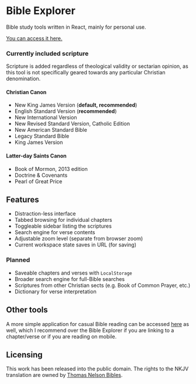 # Bible Explorer

Bible study tools written in React, mainly for personal use.

[You can access it here.](https://bible-explorer.louka.sh)

### Currently included scripture

Scripture is added regardless of theological validity or sectarian opinion, as this tool is not specifically geared towards any particular Christian denomination.

#### Christian Canon

- New King James Version (**default, recommended**)
- English Standard Version (**recommended**)
- New International Version
- New Revised Standard Version, Catholic Edition
- New American Standard Bible
- Legacy Standard Bible
- King James Version

#### Latter-day Saints Canon

- Book of Mormon, 2013 edition
- Doctrine & Covenants
- Pearl of Great Price

## Features

- Distraction-less interface
- Tabbed browsing for individual chapters
- Toggleable sidebar listing the scriptures
- Search engine for verse contents
- Adjustable zoom level (separate from browser zoom)
- Current workspace state saves in URL (for saving)

### Planned

- Saveable chapters and verses with `LocalStorage`
- Broader search engine for full-Bible searches
- Scriptures from other Christian sects (e.g. Book of Common Prayer, etc.)
- Dictionary for verse interpretation

## Other tools

A more simple application for casual Bible reading can be accessed [here](https://bible.louka.sh) as well, which I recommend over the Bible Explorer if you are linking to a chapter/verse or if you are reading on mobile.

## Licensing

This work has been released into the public domain. The rights to the NKJV translation are owned by [Thomas Nelson Bibles](https://www.thomasnelsonbibles.com/nkjv-bible/).
